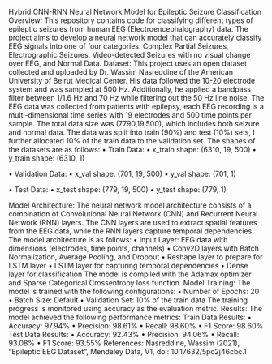 Hybrid CNN-RNN Neural Network Model for Epileptic Seizure Classification
Overview:
This repository contains code for classifying different types of epileptic seizures from human EEG (Electroencephalography) data. The project aims to develop a neural network model that can accurately classify EEG signals into one of four categories: Complex Partial Seizures, Electrographic Seizures, Video-detected Seizures with no visual change over EEG, and Normal Data.
Dataset:
This project uses an open dataset collected and uploaded by Dr. Wassim Nasreddine of the American University of Beirut Medical Center. His data followed the 10-20 electrode system and was sampled at 500 Hz. Additionally, he applied a bandpass filter between 1/1.6 Hz and 70 Hz while filtering out the 50 Hz line noise. The EEG data was collected from patients with epilepsy, each EEG recording is a multi-dimensional time series with 19 electrodes and 500 time points per sample. The total data size was (7790,19,500), which includes both seizure and normal data. The data was split into train (90%) and test (10%) sets, I further allocated 10% of the train data to the validation set.
The shapes of the datasets are as follows:
•	Train Data:
•	x_train shape: (6310, 19, 500)
•	y_train shape: (6310, 1)

•	Validation Data:
•	x_val shape: (701, 19, 500)
•	y_val shape: (701, 1)

•	Test Data:
•	x_test shape: (779, 19, 500)
•	y_test shape: (779, 1)

Model Architecture:
The neural network model architecture consists of a combination of Convolutional Neural Network (CNN) and Recurrent Neural Network (RNN) layers. The CNN layers are used to extract spatial features from the EEG data, while the RNN layers capture temporal dependencies.
The model architecture is as follows:
•	Input Layer: EEG data with dimensions (electrodes, time points, channels)
•	Conv2D layers with Batch Normalization, Average Pooling, and Dropout 
•	Reshape layer to prepare for LSTM layer
•	LSTM layer for capturing temporal dependencies
•	Dense layer for classification
The model is compiled with the Adamax optimizer and Sparse Categorical Crossentropy loss function.
Model Training:
The model is trained with the following configurations:
•	Number of Epochs: 20
•	Batch Size: Default
•	Validation Set: 10% of the train data
The training progress is monitored using accuracy as the evaluation metric.
Results:
The model achieved the following performance metrics:
Train Data Results:
•	Accuracy: 97.94%
•	Precision: 98.61%
•	Recall: 98.60%
•	F1 Score: 98.60%
Test Data Results:
•	Accuracy: 92.43%
•	Precision: 94.06%
•	Recall: 93.08%
•	F1 Score: 93.55%
References:
Nasreddine, Wassim (2021), “Epileptic EEG Dataset”, Mendeley Data, V1, doi: 10.17632/5pc2j46cbc.1
